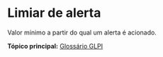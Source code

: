 Limiar de alerta
==============

Valor mínimo a partir do qual um alerta é acionado.

**Tópico principal:** [Glossário GLPI](../../glpi/glossario.html)

